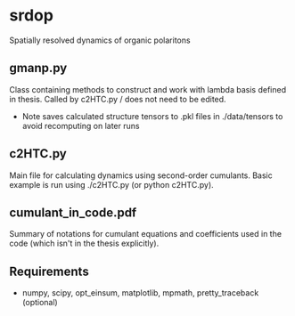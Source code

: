# srdop
Spatially resolved dynamics of organic polaritons

gmanp.py
--------
Class containing methods to construct and work with lambda basis defined in
thesis. Called by c2HTC.py / does not need to be edited.
- Note saves calculated structure tensors to .pkl files in ./data/tensors to
  avoid recomputing on later runs

c2HTC.py
--------
Main file for calculating dynamics using second-order cumulants.
Basic example is run using ./c2HTC.py (or python c2HTC.py).

cumulant_in_code.pdf
--------------------
Summary of notations for cumulant equations and coefficients used in the code
(which isn't in the thesis explicitly).


Requirements
------------
- numpy, scipy, opt_einsum, matplotlib, mpmath, pretty_traceback (optional)
